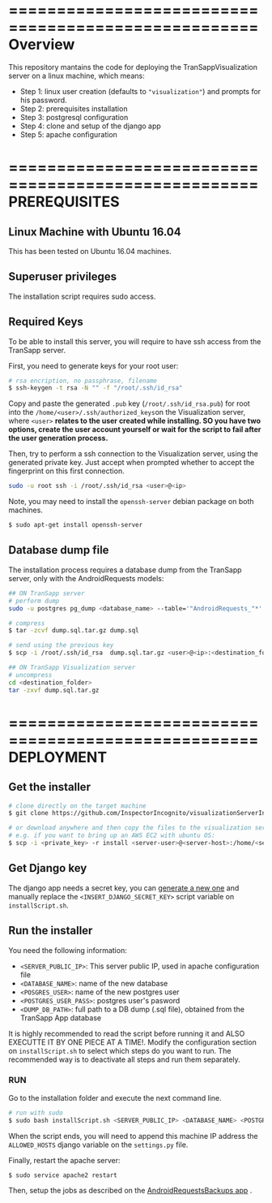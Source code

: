====================================================
Overview
====================================================

This repository mantains the code for deploying the TranSappVisualization server on a linux machine, which means:
- Step 1: linux user creation (defaults to `"visualization"`) and prompts for his password.
- Step 2: prerequisites installation
- Step 3: postgresql configuration
- Step 4: clone and setup of the django app
- Step 5: apache configuration


====================================================
PREREQUISITES
====================================================

## Linux Machine with Ubuntu 16.04

This has been tested on Ubuntu 16.04 machines.


## Superuser privileges

The installation script requires sudo access.


## Required Keys

To be able to install this server, you will require to have ssh access from the TranSapp server.

First, you need to generate keys for your root user:
```bash
# rsa encription, no passphrase, filename
$ ssh-keygen -t rsa -N "" -f "/root/.ssh/id_rsa"
```

Copy and paste the generated `.pub` key (`/root/.ssh/id_rsa.pub`) for root into the `/home/<user>/.ssh/authorized_keys`on the Visualization server, where `<user>` **relates to the user created while installing. SO you have two options, create the user account yourself or wait for the script to fail after the user generation process.**

Then, try to perform a ssh connection to the Visualization server, using the generated private key. Just accept when prompted whether to accept the fingerprint on this first connection.
```bash
sudo -u root ssh -i /root/.ssh/id_rsa <user>@<ip>
```

Note, you may need to install the `openssh-server` debian package on both machines.
```bash
$ sudo apt-get install openssh-server
```


## Database dump file

The installation process requires a database dump from the TranSapp server, only with the AndroidRequests models:

```bash
## ON TranSapp server
# perform dump
sudo -u postgres pg_dump <database_name> --table='"AndroidRequests_"*' > dump.sql

# compress 
$ tar -zcvf dump.sql.tar.gz dump.sql

# send using the previous key
$ scp -i /root/.ssh/id_rsa  dump.sql.tar.gz <user>@<ip>:<destination_folder>

## ON TranSapp Visualization server
# uncompress
cd <destination_folder>
tar -zxvf dump.sql.tar.gz
```


====================================================
DEPLOYMENT
====================================================

## Get the installer

```bash
# clone directly on the target machine
$ git clone https://github.com/InspectorIncognito/visualizationServerInstaller.git

# or download anywhere and then copy the files to the visualization server:
# e.g. if you want to bring up an AWS EC2 with ubuntu OS:
$ scp -i <private_key> -r install <server-user>@<server-host>:/home/<server-user>
```

## Get Django key

The django app needs a secret key, you can [generate a new one](http://www.miniwebtool.com/django-secret-key-generator/) and manually replace the `<INSERT_DJANGO_SECRET_KEY>` script variable on `installScript.sh`.


## Run the installer

You need the following information:
- `<SERVER_PUBLIC_IP>`: This server public IP, used in apache configuration file
- `<DATABASE_NAME>`: name of the new database
- `<POSGRES_USER>`: name of the new postgres user
- `<POSTGRES_USER_PASS>`: postgres user's pasword
- `<DUMP_DB_PATH>`: full path to a DB dump (.sql file), obtained from the TranSapp App database


It is highly recommended to read the script before running it and ALSO EXECUTTE IT BY ONE PIECE AT A TIME!. Modify the configuration section on `installScript.sh` to select which steps do you want to run. The recommended way is to deactivate all steps and run them separately. 


### RUN

Go to the installation folder and execute the next command line.

```bash
# run with sudo
$ sudo bash installScript.sh <SERVER_PUBLIC_IP> <DATABASE_NAME> <POSTGRES_USER> <POSTGRES_USER_PASS> <DUMP_DB_PATH>
```

When the script ends, you will need to append this machine IP address the `ALLOWED_HOSTS` django variable on the `settings.py` file.

Finally, restart the apache server:
```bash
$ sudo service apache2 restart
```


Then, setup the jobs as described on the [AndroidRequestsBackups app](https://github.com/InspectorIncognito/AndroidRequestsBackups) .

